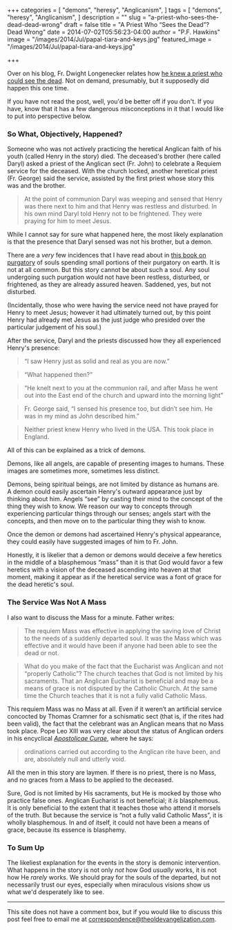+++
categories = [
  "demons",
  "heresy",
  "Anglicanism",
]
tags = [
  "demons",
  "heresy",
  "Anglicanism",
]
description = ""
slug = "a-priest-who-sees-the-dead-dead-wrong"
draft = false
title = "A Priest Who “Sees the Dead”? Dead Wrong"
date = 2014-07-02T05:56:23-04:00
author = "P.F. Hawkins"
image = "/images/2014/Jul/papal-tiara-and-keys.jpg"
featured_image = "/images/2014/Jul/papal-tiara-and-keys.jpg"

+++

Over on his blog, Fr. Dwight Longenecker relates how [he knew a priest who could see the dead](http://www.patheos.com/blogs/standingonmyhead/2014/07/i-knew-a-priest-who-could-see-the-dead.html). Not on demand, presumably, but it supposedly did happen this one time. 

If you have not read the post, well, you'd be better off if you don't. If you have, know that it has a few dangerous misconceptions in it that I would like to put into perspective below.

### So What, Objectively, Happened?

Someone who was not actively practicing the heretical Anglican faith of his youth (called Henry in the story) died. The deceased's brother (here called Daryl) asked a priest of the Anglican sect (Fr. John) to celebrate a Requiem service for the deceased. With the church locked, another heretical priest (Fr. George) said the service, assisted by the first priest whose story this was and the brother.

> At the point of communion Daryl was weeping and sensed that Henry was there next to him and that Henry was restless and disturbed. In his own mind Daryl told Henry not to be frightened. They were praying for him to meet Jesus. 

While I cannot say for sure what happened here, the most likely explanation is that the presence that Daryl sensed was not his brother, but a demon.

There are a *very* few incidences that I have read about in [this book on purgatory](http://amzn.to/2ndTm9l) of souls spending small portions of their purgatory on earth. It is not at all common. But this story cannot be about such a soul. Any soul undergoing such purgation would not have been restless, disturbed, or frightened, as they are already assured heaven. Saddened, yes, but not disturbed.

(Incidentally, those who were having the service need not have prayed for Henry to meet Jesus; however it had ultimately turned out, by this point Henry had already met Jesus as the just judge who presided over the particular judgement of his soul.)

After the service, Daryl and the priests discussed how they all experienced Henry's presence:

> “I saw Henry just as solid and real as you are now.”

> “What happened then?”

> “He knelt next to you at the communion rail, and after Mass he went out into the East end of the church and upward into the morning light”

> Fr. George said, “I sensed his presence too, but didn’t see him. He was in my mind as John described him.”

> Neither priest knew Henry who lived in the USA. This took place in England.

All of this can be explained as a trick of demons. 

Demons, like all angels, are capable of presenting images to humans. These images are sometimes more, sometimes less distinct.

Demons, being spiritual beings, are not limited by distance as humans are. A demon could easily ascertain Henry's outward appearance just by thinking about him. Angels “see” by casting their mind to the concept of the thing they wish to know. We reason our way to concepts through experiencing particular things through our senses; angels start with the concepts, and then move on to the particular thing they wish to know.

Once the demon or demons had ascertained Henry's physical appearance, they could easily have suggested images of him to Fr. John.

Honestly, it is likelier that a demon or demons would deceive a few heretics in the middle of a blasphemous “mass” than it is that God would favor a few heretics with a vision of the deceased ascending into heaven at that moment, making it appear as if the heretical service was a font of grace for the dead heretic's soul.

### The Service Was Not A Mass

I also want to discuss the Mass for a minute. Father writes:

> The requiem Mass was effective in applying the saving love of Christ to the needs of a suddenly departed soul. It was the Mass which was effective and it would have been if anyone had been able to see the dead or not.

> What do you make of the fact that the Eucharist was Anglican and not “properly Catholic”? The church teaches that God is not limited by his sacraments. That an Anglican Eucharist is beneficial and may be a means of grace is not disputed by the Catholic Church. At the same time the Church teaches that it is not a fully valid Catholic Mass.

This requiem Mass was no Mass at all. Even if it weren’t an artificial service concocted by Thomas Cramner for a schismatic sect (that is, if the rites had been valid), the fact that the celebrant was an Anglican means that no Mass took place. Pope Leo XIII was very clear about the status of Anglican orders in his encyclical *[Apostolicae Curae](http://www.papalencyclicals.net/Leo13/l13curae.htm)*, where he says:

> ordinations carried out according to the Anglican rite have been, and are, absolutely null and utterly void. 

All the men in this story are laymen. If there is no priest, there is no Mass, and no graces from a Mass to be applied to the deceased.

Sure, God is not limited by His sacraments, but He is mocked by those who practice false ones. Anglican Eucharist is not beneficial; it *is* blasphemous. It is only beneficial to the extent that it teaches those who attend it morsels of the truth. But because the service is “not a fully valid Catholic Mass”, it is wholly blasphemous. In and of itself, it could not have been a means of grace, because its essence is blasphemy.

### To Sum Up

The likeliest explanation for the events in the story is demonic intervention. What happens in the story is not only *not* how God *usually* works, it is not how He *rarely* works. We should pray for the souls of the departed, but not necessarily trust our eyes, especially when miraculous visions show us what we'd desperately like to see.

***

This site does not have a comment box, but if you would like to discuss this post feel free to email me at <correspondence@theoldevangelization.com>.
